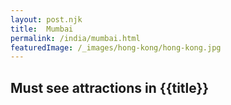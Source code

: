```yaml
---
layout: post.njk
title: 	Mumbai
permalink: /india/mumbai.html
featuredImage: /_images/hong-kong/hong-kong.jpg
---
```

## Must see attractions in {{title}}
